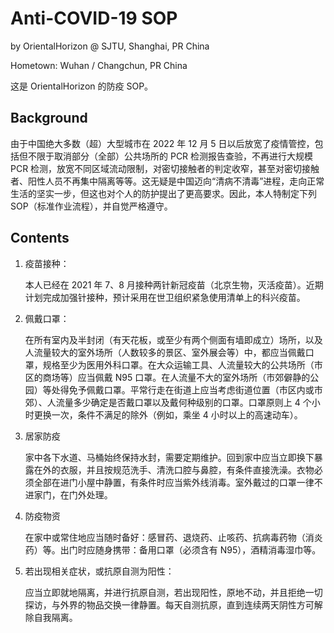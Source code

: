 # Anti-COVID-19 SOP

by OrientalHorizon @ SJTU, Shanghai, PR China

Hometown: Wuhan / Changchun, PR China

这是 OrientalHorizon 的防疫 SOP。

## Background

由于中国绝大多数（超）大型城市在 2022 年 12 月 5 日以后放宽了疫情管控，包括但不限于取消部分（全部）公共场所的 PCR 检测报告查验，不再进行大规模 PCR 检测，放宽不同区域流动限制，对密切接触者的判定收窄，甚至对密切接触者、阳性人员不再集中隔离等等。这无疑是中国迈向“清病不清毒”进程，走向正常生活的坚实一步，但这也对个人的防护提出了更高要求。因此，本人特制定下列 SOP（标准作业流程），并自觉严格遵守。

## Contents

1. 疫苗接种：

   本人已经在 2021 年 7、8 月接种两针新冠疫苗（北京生物，灭活疫苗）。近期计划完成加强针接种，预计采用在世卫组织紧急使用清单上的科兴疫苗。

2. 佩戴口罩：

   在所有室内及半封闭（有天花板，或至少有两个侧面有墙即成立）场所，以及人流量较大的室外场所（人数较多的景区、室外展会等）中，都应当佩戴口罩，规格至少为医用外科口罩。在大众运输工具、人流量较大的公共场所（市区的商场等）应当佩戴 N95 口罩。在人流量不大的室外场所（市郊僻静的公园）等处得免予佩戴口罩。平常行走在街道上应当考虑街道位置（市区内或市郊）、人流量多少确定是否戴口罩以及戴何种级别的口罩。口罩原则上 4 个小时更换一次，条件不满足的除外（例如，乘坐 4 小时以上的高速动车）。

3. 居家防疫

   家中各下水道、马桶始终保持水封，需要定期维护。回到家中应当立即换下暴露在外的衣服，并且按规范洗手、清洗口腔与鼻腔，有条件直接洗澡。衣物必须全部在进门小屋中静置，有条件时应当紫外线消毒。室外戴过的口罩一律不进家门，在门外处理。

4. 防疫物资

   在家中或常住地应当随时备好：感冒药、退烧药、止咳药、抗病毒药物（消炎药）等。出门时应随身携带：备用口罩（必须含有 N95），酒精消毒湿巾等。

5. 若出现相关症状，或抗原自测为阳性：

   应当立即就地隔离，并进行抗原自测，若出现阳性，原地不动，并且拒绝一切探访，与外界的物品交换一律静置。每天自测抗原，直到连续两天阴性方可解除自我隔离。

